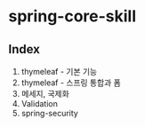# spring-core-skill


## Index

1. thymeleaf - 기본 기능
2. thymeleaf - 스프링 통합과 폼
3. 메세지, 국제화 
4. Validation
5. spring-security

